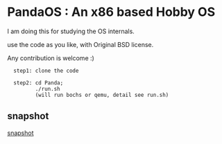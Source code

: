 
PandaOS : An x86 based Hobby OS
========

I am doing this for studying the OS internals.

use the code as you like, with Original BSD license.

Any contribution  is welcome :)

      step1: clone the code
	  
      step2: cd Panda; 
             ./run.sh 
             (will run bochs or qemu, detail see run.sh)



## snapshot

[snapshot](https://github.com/chenyukang/Panda/blob/master/imgs/snapshot.png)


